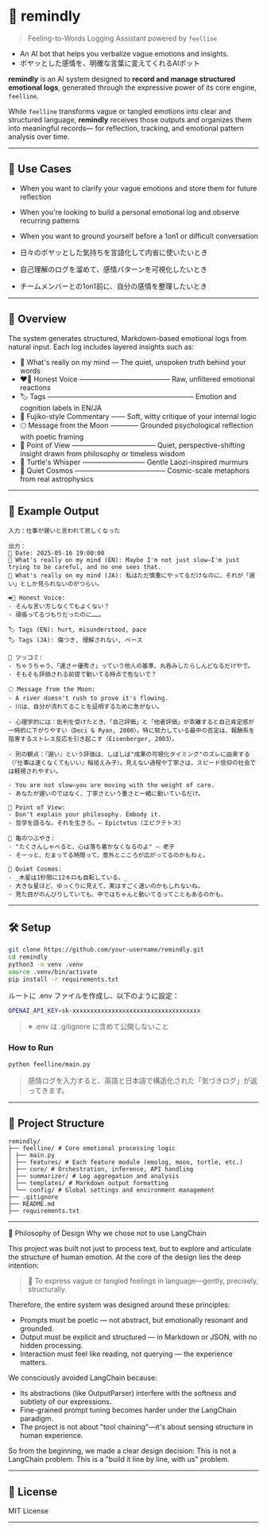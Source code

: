 
# 🌙 remindly
> Feeling-to-Words Logging Assistant powered by `feelline`
- An AI bot that helps you verbalize vague emotions and insights.
- ボヤッとした感情を、明確な言葉に変えてくれるAIボット

**remindly** is an AI system designed to **record and manage structured emotional logs**,
generated through the expressive power of its core engine, `feelline`.

While `feelline` transforms vague or tangled emotions into clear and structured language,
**remindly** receives those outputs and organizes them into meaningful records—
for reflection, tracking, and emotional pattern analysis over time.

---

## 🐰 Use Cases

- When you want to clarify your vague emotions and store them for future reflection
- When you're looking to build a personal emotional log and observe recurring patterns
- When you want to ground yourself before a 1on1 or difficult conversation

- 日々のボヤッとした気持ちを言語化して内省に使いたいとき
- 自己理解のログを溜めて、感情パターンを可視化したいとき
- チームメンバーとの1on1前に、自分の感情を整理したいとき

---

## 🌠 Overview

The system generates structured, Markdown-based emotional logs from natural input.
Each log includes layered insights such as:

- 💭 What's really on my mind — The quiet, unspoken truth behind your words
- ❤️‍🔥 Honest Voice ————————————— Raw, unfiltered emotional reactions
- 🏷 Tags ————————————————————— Emotion and cognition labels in EN/JA
- 🎯 Fujiko-style Commentary —— Soft, witty critique of your internal logic
- 🌕 Message from the Moon ———— Grounded psychological reflection with poetic framing
- 💎 Point of View ———————————— Quiet, perspective-shifting insight drawn from philosophy or timeless wisdom
- 🐢 Turtle's Whisper ————————— Gentle Laozi-inspired murmurs
- 🌌 Quiet Cosmos ————————————— Cosmic-scale metaphors from real astrophysics

---

## 🧪 Example Output

```plaintext
入力：仕事が遅いと言われて悲しくなった

出力：
📅 Date: 2025-05-16 19:00:00
💭 What's really on my mind (EN): Maybe I'm not just slow—I'm just trying to be careful, and no one sees that.
💭 What's really on my mind (JA): 私はただ慎重にやってるだけなのに、それが「遅い」としか見られないのがつらい。

❤️‍🔥 Honest Voice:
- そんな言い方しなくてもよくない？
- 頑張ってるつもりだったのに……。

🏷 Tags (EN): hurt, misunderstood, pace
🏷 Tags (JA): 傷つき, 理解されない, ペース

🎯 ツッコミ:
- ちゃうちゃう、「速さ＝優秀さ」っていう他人の基準、丸呑みしたらしんどなるだけやで。
- そもそも評価される前提で動いてる時点で危ないで？

🌕 Message from the Moon:
- A river doesn't rush to prove it's flowing.
- 川は、自分が流れてることを証明するために急がない。

- 心理学的には：批判を受けたとき、「自己評価」と「他者評価」が乖離すると自己肯定感が一時的に下がりやすい（Deci & Ryan, 2000）。特に努力している最中の否定は、報酬系を阻害するストレス反応を引き起こす（Eisenberger, 2003）。

- 別の観点：『遅い』という評価は、しばしば"成果の可視化タイミング"のズレに由来する（『仕事は速くなくてもいい』稲垣えみ子）。見えない過程や丁寧さは、スピード信仰の社会では軽視されやすい。

- You are not slow—you are moving with the weight of care.
- あなたが遅いのではなく、丁寧さという重さと一緒に動いているだけ。

💎 Point of View:
- Don't explain your philosophy. Embody it.
- 哲学を語るな。それを生きろ。— Epictetus（エピクテトス）

🐢 亀のつぶやき:
- "たくさんしゃべると、心は落ち着かなくなるのよ" — 老子
- そーっと、だまってる時間って、意外とこころが広がってるのかもねぇ。

🌌 Quiet Cosmos:
- _木星は1秒間に12キロも自転している。_
- 大きな星ほど、ゆっくりに見えて、実はすごく速いのかもしれないね。
- 見た目がのんびりしていても、中ではちゃんと動いてるってこともあるのかも。
```

---

## 🛠 Setup

```bash
git clone https://github.com/your-username/remindly.git
cd remindly
python3 -m venv .venv
source .venv/bin/activate
pip install -r requirements.txt
```

ルートに .env ファイルを作成し、以下のように設定：
```bash
OPENAI_API_KEY=sk-xxxxxxxxxxxxxxxxxxxxxxxxxxxxxxxxxxxx
```
> ※ .env は .gitignore に含めて公開しないこと


### How to Run
```bash
python feelline/main.py
```
> 感情ログを入力すると、英語と日本語で構造化された「気づきログ」が返ってきます。

---

## 📁 Project Structure
```plaintext
remindly/
├── feelline/ # Core emotional processing logic
│ ├── main.py
│ ├── features/ # Each feature module (emolog, moon, turtle, etc.)
│ ├── core/ # Orchestration, inference, API handling
│ ├── summarizer/ # Log aggregation and analysis
│ ├── templates/ # Markdown output formatting
│ └── config/ # Global settings and environment management
├── .gitignore
├── README.md
├── requirements.txt
```

---

📐 Philosophy of Design
Why we chose not to use LangChain

This project was built not just to process text,
but to explore and articulate the structure of human emotion.
At the core of the design lies the deep intention:

> 🫧 To express vague or tangled feelings in language—gently, precisely, structurally.

Therefore, the entire system was designed around these principles:
- Prompts must be poetic — not abstract, but emotionally resonant and grounded.
- Output must be explicit and structured — in Markdown or JSON, with no hidden processing.
- Interaction must feel like reading, not querying — the experience matters.

We consciously avoided LangChain because:
- Its abstractions (like OutputParser) interfere with the softness and subtlety of our expressions.
- Fine-grained prompt tuning becomes harder under the LangChain paradigm.
- The project is not about "tool chaining"—it's about sensing structure in human experience.

So from the beginning, we made a clear design decision:
This is not a LangChain problem.
This is a "build it line by line, with us" problem.

---

## 🌱 License
MIT License

---

